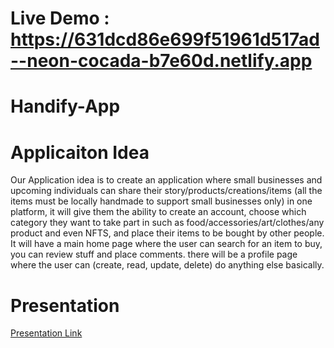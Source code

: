 # Live Demo : https://631dcd86e699f51961d517ad--neon-cocada-b7e60d.netlify.app

# Handify-App

# Applicaiton Idea #

Our Application idea is to create an application where small businesses and upcoming individuals can share their story/products/creations/items (all the items must be locally handmade to support small businesses only) in one platform, it will give them the ability to create an account, choose which category they want to take part in such as food/accessories/art/clothes/any product and even NFTS, and place their items to be bought by other people. It will have a main home page where the user can search for an item to buy, you can review stuff and place comments. there will be a profile page where the user can (create, read, update, delete) do anything else basically.

# Presentation #

[Presentation Link](https://docs.google.com/presentation/d/1cgw91gsm0qrtlszBNoNFHQpgezaBNBD4eTJ_-zvhq9k/edit?usp=sharing)
